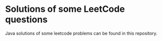 # Solutions of some LeetCode questions

Java solutions of some leetcode problems can be found in this repository.

